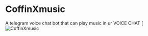 # CoffinXmusic
A telegram voice chat bot that can play music in ur VOICE CHAT
[![CoffinXmusic](https://telegra.ph/file/448d719151a3d4d331281.jpg)
